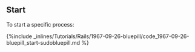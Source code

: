 <!-- post: -->


## Start

To start a specific process:



{%include _inlines/Tutorials/Rails/1967-09-26-bluepill/code_1967-09-26-bluepill_start-sudobluepill.md %}




